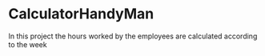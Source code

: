 # CalculatorHandyMan

In this project the hours worked by the employees are calculated according to the week
